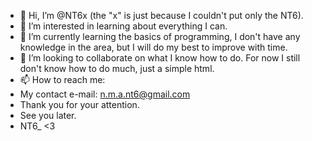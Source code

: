 - 👋 Hi, I’m @NT6x (the "x" is just because I couldn't put only the NT6).
- 👀 I’m interested in learning about everything I can.
- 🌱 I’m currently learning the basics of programming, I don't have any knowledge in the area, but I will do my best to improve with time.
- 💞️ I’m looking to collaborate on what I know how to do. For now I still don't know how to do much, just a simple html.
- 📫 How to reach me:
- My contact e-mail: n.m.a.nt6@gmail.com
- Thank you for your attention.
- See you later.
- NT6_ <3


<!---
NT6x/NT6x is a ✨ special ✨ repository because its `README.md` (this file) appears on your GitHub profile.
You can click the Preview link to take a look at your changes.
--->
